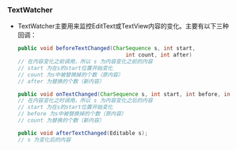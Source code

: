 ### TextWatcher

* TextWatcher主要用来监控EditText或TextView内容的变化。主要有以下三种回调：

  ```java
  public void beforeTextChanged(CharSequence s, int start,
                                    int count, int after)
  // 在内容变化之前调用，所以 s 为内容变化之前的内容
  // start 为在s的start位置开始变化
  // count 为s中被替换掉的个数（原内容）
  // after 为替换的个数（新内容）
  ```

  ```java
  public void onTextChanged(CharSequence s, int start, int before, int count)
  // 在内容变化之时调用，所以 s 为内容变化之后的内容
  // start 为在s的start位置开始变化
  // before 为s中被替换掉的个数（原内容）
  // count 为替换的个数（新内容）
  ```

  ```java
  public void afterTextChanged(Editable s);
  // s 为变化后的内容
  ```

  